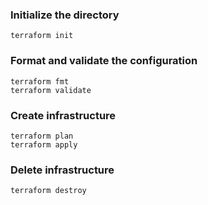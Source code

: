 <p align=”center”>

### **Initialize the directory**
```terraform init```

### **Format and validate the configuration**
```
terraform fmt 
terraform validate
```

### **Create infrastructure**
```
terraform plan
terraform apply
```


### **Delete infrastructure**
```terraform destroy ```

</p>

